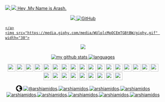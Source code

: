 <a href="https://arshiamidos.github.io">
    <img src="https://media.giphy.com/media/hvRJCLFzcasrR4ia7z/giphy.gif" width="30px">
    <img src="https://emojis.slackmojis.com/emojis/images/1531849430/4246/blob-sunglasses.gif?1531849430" width="30"/> Hey ,My Name is Arash.
</a>
<p align="center">
    <a href="https://arshiamidos.github.io">
        <img src="https://camo.githubusercontent.com/38bf262e2c177202fedef68851784c63dad5bb64/68747470733a2f2f6b6f6d617265762e636f6d2f67687076632f3f757365726e616d653d6172736869616d69646f73">
        <img alt="GitHub" src="https://img.shields.io/badge/dynamic/json?logo=github&label=GitHub+Followers&labelColor=282c34&color=181717&query=%24.data.totalSubs&url=https%3A%2F%2Fapi.spencerwoo.com%2Fsubstats%2F%3Fsource%3Dgithub%26queryKey%3Darshiamidos&longCache=true"/>
        
    </a>
    <img src="https://media.giphy.com/media/WUlplcMpOCEmTGBtBW/giphy.gif" width="30">
<p>


<a href="https://arshiamidos.github.io">
    <p align="center">
        <img src="https://github-profile-trophy.vercel.app/?username=arshiamidos&column=7&theme=onedark"/>
    </p>
</a>
<!-- My GitHub stats with buefy theme ❤️ -->
<a align="center" href="https://arshiamidos.github.io">
<p align="center">
<img src="https://github-readme-stats.vercel.app/api?username=arshiamidos&show_icons=true&theme=tokyonight" alt="my github stats" width="420"/>&nbsp;<img src="https://github-readme-stats.vercel.app/api/top-langs/?username=arshiamidos&layout=compact&theme=tokyonight" alt="languages" height="165">
</p>
</a>


    










<p align="center">

<img src="https://devicon.dev/devicon.git/icons/ruby/ruby-original.svg" width="25px" height="25px"/>
<img src="https://devicon.dev/devicon.git/icons/angularjs/angularjs-original.svg" width="25px" height="25px"/>
<img src="https://devicon.dev/devicon.git/icons/scala/scala-original.svg" width="25px" height="25px"/>

<img src="https://devicon.dev/devicon.git/icons/swift/swift-original.svg" width="25px" height="25px"/>
<img src="https://devicon.dev/devicon.git/icons/ubuntu/ubuntu-plain.svg" width="25px" height="25px"/>
<img src="https://devicon.dev/devicon.git/icons/gitlab/gitlab-original.svg" width="25px" height="25px"/>

<img src="https://devicon.dev/devicon.git/icons/javascript/javascript-original.svg" width="25px" height="25px"/>
<img src="https://devicon.dev/devicon.git/icons/python/python-original.svg" width="25px" height="25px"/>

<img src="https://devicon.dev/devicon.git/icons/nodejs/nodejs-original.svg" width="25px" height="25px"/>
<img src="https://devicon.dev/devicon.git/icons/vuejs/vuejs-original.svg" width="25px" height="25px"/>
<img src="https://devicon.dev/devicon.git/icons/android/android-original.svg" width="25px" height="25px"/>

<img src="https://devicon.dev/devicon.git/icons/electron/electron-original.svg" width="25px" height="25px"/>
<img src="https://devicon.dev/devicon.git/icons/c/c-original.svg" width="25px" height="25px"/>
<img src="https://devicon.dev/devicon.git/icons/react/react-original.svg" width="25px" height="25px"/>
<img src="https://devicon.dev/devicon.git/icons/windows8/windows8-original.svg" width="25px" height="25px"/>
<img src="https://devicon.dev/devicon.git/icons/typescript/typescript-original.svg" width="25px" height="25px"/>
<img src="https://devicon.dev/devicon.git/icons/krakenjs/krakenjs-original.svg" width="25px" height="25px"/>
<img src="https://devicon.dev/devicon.git/icons/java/java-original.svg" width="25px" height="25px"/>
<img src="https://devicon.dev/devicon.git/icons/go/go-original.svg" width="25px" height="25px"/>
<img src="https://devicon.dev/devicon.git/icons/php/php-original.svg" width="25px" height="25px"/>

<img src="https://devicon.dev/devicon.git/icons/csharp/csharp-original.svg" width="25px" height="25px"/>
<img src="https://devicon.dev/devicon.git/icons/cplusplus/cplusplus-original.svg" width="25px" height="25px"/>

<img src="https://devicon.dev/devicon.git/icons/github/github-original.svg" width="25px" height="25px"/>
<img src="https://devicon.dev/devicon.git/icons/apple/apple-original.svg" width="25px" height="25px"/>
<img src="https://devicon.dev/devicon.git/icons/rust/rust-plain.svg" width="25px" height="25px"/>
<img src="https://devicon.dev/devicon.git/icons/atom/atom-original.svg" width="25px" height="25px"/>
















</p>

<p align="center">

<a href="https://arshiamidos.github.io" target="blank">
<img align="center" src="https://raw.githubusercontent.com/iconic/open-iconic/master/svg/globe.svg" alt="@arshiamidos" height="20" width="20" />
</a>

<a href="https://medium.com/@arashmidos" target="blank">
<img align="center" src="https://cdn.jsdelivr.net/npm/simple-icons@3.0.1/icons/medium.svg" alt="@arshiamidos" height="20" width="20" />
</a>

<a href="https://linkedin.com/in/arash-aghajani" target="blank">
<img align="center" src="https://cdn.jsdelivr.net/npm/simple-icons@3.0.1/icons/linkedin.svg" alt="arshiamidos" height="20" width="20" />
</a>

<a href="https://twitter.com/arshiamidos" target="blank">
<img align="center" src="https://cdn.jsdelivr.net/npm/simple-icons@3.0.1/icons/twitter.svg" alt="arshiamidos" height="20" width="20" />
</a>

<a href="https://www.reddit.com/user/arshiamidos" target="blank">
<img align="center" src="https://cdn.jsdelivr.net/npm/simple-icons@3.0.1/icons/reddit.svg" alt="arshiamidos" height="20" width="20" />
</a>
<a href="https://github.com/arshiamidos" target="blank">
<img align="center" src="https://cdn.jsdelivr.net/npm/simple-icons@3.0.1/icons/github.svg" alt="arshiamidos" height="20" width="20" />
</a>
<a href="https://gitlab.com/arshiamidos" target="blank">
<img align="center" src="https://cdn.jsdelivr.net/npm/simple-icons@3.0.1/icons/gitlab.svg" alt="arshiamidos" height="20" width="20" />
</a>
<a href="https://t.me/araxmidos" target="blank">
<img align="center" src="https://cdn.jsdelivr.net/npm/simple-icons@3.0.1/icons/telegram.svg" alt="arshiamidos" height="20" width="20" />
</a>

<a href="https://open.spotify.com/user/27nmzpwwd5wwhxvirwxb7cnk0?si=yDCPfpUPRjiIQRtBJr0LfQ" target="blank">
<img align="center" src="https://cdn.jsdelivr.net/npm/simple-icons@3.0.1/icons/spotify.svg" alt="arshiamidos" height="20" width="20" />
</a>

<a href="https://soundcloud.com/arashmidos-arash" target="blank">
<img align="center" src="https://cdn.jsdelivr.net/npm/simple-icons@3.0.1/icons/soundcloud.svg" alt="arshiamidos" height="20" width="20" />
</a>

</p>
